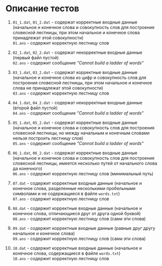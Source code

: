 # Описание тестов

1. `01_1.dat`, `01_2.dat` - содержат корректные входные данные (начальное и конечное слова и совокупность слов для построения словесной лестницы, при этом начальное и конечное слова принадлежат этой совокупности)  
   `01.ans` - содержит корректную лестницу слов

2. `02_1.dat`, `02_2.dat` - содержат некорректные входные данные (первый файл пустой)  
   `02.ans` - содержит сообщение *"Cannot build a ladder of words"*

3. `03_1.dat`, `03_2.dat` - содержат корректные входные данные (начальное и конечное слова из цифр и совокупность слов для построения словесной лестницы, при этом начальное и конечное слова не принадлежат этой совокупности)  
   `03.ans` - содержит корректную лестницу слов

4. `04_1.dat`, `04_2.dat` - содержат некорректные входные данные (второй файл пустой)  
   `04.ans` - содержит сообщение *"Cannot build a ladder of words"*

5. `05_1.dat`, `05_2.dat` - содержат корректные входные данные (начальное и конечное слова и совокупность слов для построения словесной лестницы, но между начальным и конечным словами нельзя построить лестницу слов)  
   `05.ans` - содержит сообщение *"Cannot build a ladder of words"*

6. `06_1.dat`, `06_2.dat` - содержат корректные входные данные (начальное и конечное слова и совокупность слов для построения словесной лестницы, имеется несколько путей от начального слова да конечного)  
   `06.ans` - содержит корректную лестницу слов (минимальный путь)

7. `07.dat` - содержит корректные входные данные (начальное и конечное слова, разделенные несколькими пробельными символами и не содержащиеся в файле `words.txt`)  
   `07.ans` - содержит корректную лестницу слов

8. `08.dat` - содержит корректные входные данные (начальное и конечное слова, отличающиеся друг от друга одной буквой)  
   `08.ans` - содержит корректную лестницу слов (сами эти слова)
   
9. `09.dat` - содержит корректные входные данные (равные друг другу начальное и конечное слова)  
   `09.ans` - содержит корректную лестницу слов (сами эти слова)

10. `10.dat` - содержит корректные входные данные (начальное и конечное слова, содержащиеся в файле `words.txt`)  
    `10.ans` - содержит корректную лестницу слов
